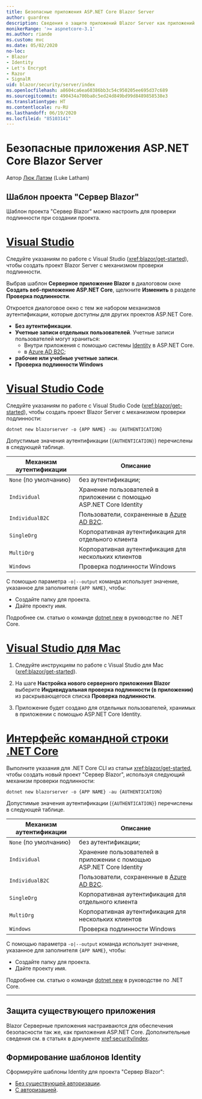 ```yaml
---
title: Безопасные приложения ASP.NET Core Blazor Server
author: guardrex
description: Сведения о защите приложений Blazor Server как приложений ASP.NET Core.
monikerRange: '>= aspnetcore-3.1'
ms.author: riande
ms.custom: mvc
ms.date: 05/02/2020
no-loc:
- Blazor
- Identity
- Let's Encrypt
- Razor
- SignalR
uid: blazor/security/server/index
ms.openlocfilehash: a8604ca6ea60386bb3c54c950205ee695d37c689
ms.sourcegitcommit: 490434a700ba8c5ed24d849bd99d8489858538e3
ms.translationtype: HT
ms.contentlocale: ru-RU
ms.lasthandoff: 06/19/2020
ms.locfileid: "85103141"
---
```

# <a name="secure-aspnet-core-blazor-server-apps"></a>Безопасные приложения ASP.NET Core Blazor Server

Автор [Люк Латэм](https://github.com/guardrex) (Luke Latham)

## <a name="blazor-server-project-template"></a>Шаблон проекта "Сервер Blazor"

Шаблон проекта "Сервер Blazor" можно настроить для проверки подлинности при создании проекта.

# <a name="visual-studio"></a>[Visual Studio](#tab/visual-studio)

Следуйте указаниям по работе с Visual Studio (<xref:blazor/get-started>), чтобы создать проект Blazor Server с механизмом проверки подлинности.

Выбрав шаблон **Серверное приложение Blazor** в диалоговом окне **Создать веб-приложение ASP.NET Core**, щелкните **Изменить** в разделе **Проверка подлинности**.

Откроется диалоговое окно с тем же набором механизмов аутентификации, которые доступны для других проектов ASP.NET Core.

* **Без аутентификации**.
* **Учетные записи отдельных пользователей**. Учетные записи пользователей могут храниться:
  * Внутри приложения с помощью системы [Identity](xref:security/authentication/identity) в ASP.NET Core.
  * в [Azure AD B2C](xref:security/authentication/azure-ad-b2c);
* **рабочие или учебные учетные записи**.
* **Проверка подлинности Windows**

# <a name="visual-studio-code"></a>[Visual Studio Code](#tab/visual-studio-code)

Следуйте указаниям по работе с Visual Studio Code (<xref:blazor/get-started>), чтобы создать проект Blazor Server с механизмом проверки подлинности:

```dotnetcli
dotnet new blazorserver -o {APP NAME} -au {AUTHENTICATION}
```

Допустимые значения аутентификации (`{AUTHENTICATION}`) перечислены в следующей таблице.

| Механизм аутентификации | Описание |
| ------------------------ | ----------- |
| `None` (по умолчанию)         | без аутентификации; |
| `Individual`             | Хранение пользователей в приложении с помощью ASP.NET Core Identity |
| `IndividualB2C`          | Пользователи, сохраненные в [Azure AD B2C](xref:security/authentication/azure-ad-b2c). |
| `SingleOrg`              | Корпоративная аутентификация для отдельного клиента |
| `MultiOrg`               | Корпоративная аутентификация для нескольких клиентов |
| `Windows`                | Проверка подлинности Windows |

С помощью параметра `-o|--output` команда использует значение, указанное для заполнителя `{APP NAME}`, чтобы:

* Создайте папку для проекта.
* Дайте проекту имя.

Подробнее см. статью о команде [dotnet new](/dotnet/core/tools/dotnet-new) в руководстве по .NET Core.

# <a name="visual-studio-for-mac"></a>[Visual Studio для Mac](#tab/visual-studio-mac)

1. Следуйте инструкциям по работе с Visual Studio для Mac (<xref:blazor/get-started>).

1. На шаге **Настройка нового серверного приложения Blazor** выберите **Индивидуальная проверка подлинности (в приложении)** из раскрывающегося списка **Проверка подлинности**.

1. Приложение будет создано для отдельных пользователей, хранимых в приложении с помощью ASP.NET Core Identity.

# <a name="net-core-cli"></a>[Интерфейс командной строки .NET Core](#tab/netcore-cli/)

Выполните указания для .NET Core CLI из статьи <xref:blazor/get-started>, чтобы создать новый проект "Сервер Blazor", используя следующий механизм проверки подлинности:

```dotnetcli
dotnet new blazorserver -o {APP NAME} -au {AUTHENTICATION}
```

Допустимые значения аутентификации (`{AUTHENTICATION}`) перечислены в следующей таблице.

| Механизм аутентификации | Описание |
| ------------------------ | ----------- |
| `None` (по умолчанию)         | без аутентификации; |
| `Individual`             | Хранение пользователей в приложении с помощью ASP.NET Core Identity |
| `IndividualB2C`          | Пользователи, сохраненные в [Azure AD B2C](xref:security/authentication/azure-ad-b2c). |
| `SingleOrg`              | Корпоративная аутентификация для отдельного клиента |
| `MultiOrg`               | Корпоративная аутентификация для нескольких клиентов |
| `Windows`                | Проверка подлинности Windows |

С помощью параметра `-o|--output` команда использует значение, указанное для заполнителя `{APP NAME}`, чтобы:

* Создайте папку для проекта.
* Дайте проекту имя.

Подробнее см. статью о команде [dotnet new](/dotnet/core/tools/dotnet-new) в руководстве по .NET Core.

---

## <a name="secure-an-existing-app"></a>Защита существующего приложения

Blazor Серверные приложения настраиваются для обеспечения безопасности так же, как приложения ASP.NET Core. Дополнительные сведения см. в статьях в документе <xref:security/index>.

## <a name="scaffold-identity"></a>Формирование шаблонов Identity

Сформируйте шаблоны Identity для проекта "Сервер Blazor":

* [Без существующей авторизации](xref:security/authentication/scaffold-identity#scaffold-identity-into-a-blazor-server-project-without-existing-authorization).
* [С авторизацией](xref:security/authentication/scaffold-identity#scaffold-identity-into-a-blazor-server-project-with-authorization).

